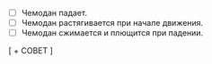 - [ ] Чемодан падает.
- [ ] Чемодан растягивается при начале движения.
- [ ] Чемодан сжимается и плющится при падении.

[ + СОВЕТ ]


